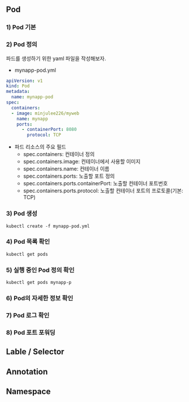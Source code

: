 ## Pod
### 1) Pod 기본
### 2) Pod 정의
파드를 생성하기 위한 yaml 파일을 작성해보자.
- mynapp-pod.yml
```yml
apiVersion: v1
kind: Pod
metadata:
  name: mynapp-pod
spec:
  containers:
  - image: minjulee226/myweb
    name: mynapp
    ports:
      - containerPort: 8080
        protocol: TCP
```

- 파드 리소스의 주요 필드
  - spec.containers: 컨테이너 정의
  - spec.containers.image: 컨테이너에서 사용할 이미지 
  - spec.containers.name: 컨테이너 이름
  - spec.containers.ports: 노출할 포트 정의
  - spec.containers.ports.containerPort: 노출할 컨테이너 포트번호
  - spec.containers.ports.protocol: 노출할 컨테이너 포트의 프로토콜(기본: TCP)
  
### 3) Pod 생성
`kubectl create -f mynapp-pod.yml`

### 4) Pod 목록 확인
`kubectl get pods`

### 5) 실행 중인 Pod 정의 확인
`kubectl get pods mynapp-p`

### 6) Pod의 자세한 정보 확인
### 7) Pod 로그 확인
### 8) Pod 포트 포워딩









## Lable / Selector
## Annotation
## Namespace
